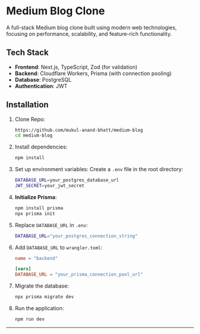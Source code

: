 # Medium Blog Clone

A full-stack Medium blog clone built using modern web technologies, focusing on performance, scalability, and feature-rich functionality.

## Tech Stack

- **Frontend**: Next.js, TypeScript, Zod (for validation)
- **Backend**: Cloudflare Workers, Prisma (with connection pooling)
- **Database**: PostgreSQL
- **Authentication**: JWT

## Installation

1. Clone Repo:
   ```bash
   https://github.com/mukul-anand-bhatt/medium-blog
   cd medium-blog
   ```
2. Install dependencies:
   ```bash
   npm install
   ```

3. Set up environment variables:
   Create a `.env` file in the root directory:
   ```bash
   DATABASE_URL=your_postgres_database_url
   JWT_SECRET=your_jwt_secret
   ```

4. **Initialize Prisma**:
   ```bash
   npm install prisma
   npx prisma init
   ```

5. Replace `DATABASE_URL` in `.env`:
   ```bash
   DATABASE_URL="your_postgres_connection_string"
   ```

6. Add `DATABASE_URL` to `wrangler.toml`:
   ```toml
   name = "backend"

   [vars]
   DATABASE_URL = "your_prisma_connection_pool_url"
   ```

7. Migrate the database:
   ```bash
   npx prisma migrate dev
   ```

8. Run the application:
   ```bash
   npm run dev
   ```

---

